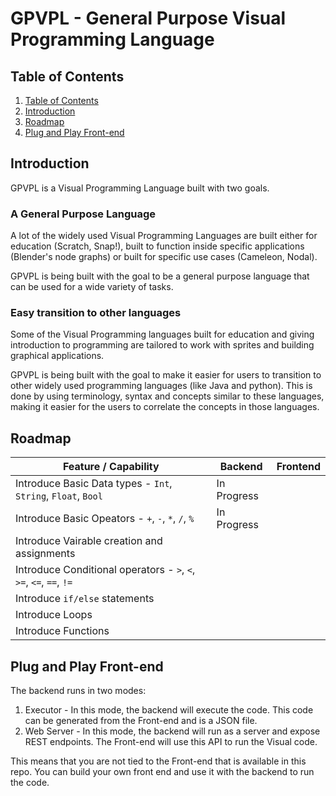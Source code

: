 # GPVPL - General Purpose Visual Programming Language

## Table of Contents
1. [Table of Contents](#table-of-contents)
2. [Introduction](#introduction)
3. [Roadmap](#roadmap)
4. [Plug and Play Front-end](#plug-and-play-front-end)


## Introduction
GPVPL is a Visual Programming Language built with two goals.

### A General Purpose Language
A lot of the widely used Visual Programming Languages are built either for education (Scratch, Snap!), built to function inside specific applications (Blender's node graphs) or built for specific use cases (Cameleon, Nodal).

GPVPL is being built with the goal to be a general purpose language that can be used for a wide variety of tasks.

### Easy transition to other languages
Some of the Visual Programming languages built for education and giving introduction to programming are tailored to work with sprites and building graphical applications.

GPVPL is being built with the goal to make it easier for users to transition to other widely used programming languages (like Java and python).
This is done by using terminology, syntax and concepts similar to these languages, making it easier for the users to correlate the concepts in those languages.

## Roadmap
| Feature / Capability                                               | Backend     | Frontend |
|--------------------------------------------------------------------|-------------|----------|
| Introduce Basic Data types - `Int`, `String`, `Float`, `Bool`      | In Progress |          |
| Introduce Basic Opeators - `+`, `-`, `*`, `/`, `%`                 | In Progress |          |
| Introduce Vairable creation and assignments                        |             |          |
| Introduce Conditional operators - `>`, `<`, `>=`, `<=`, `==`, `!=` |             |          |
| Introduce `if/else` statements                                     |             |          |
| Introduce Loops                                                    |             |          |
| Introduce Functions                                                |             |          |

## Plug and Play Front-end
The backend runs in two modes:
1. Executor - In this mode, the backend will execute the code. This code can be generated from the Front-end and is a JSON file.
2. Web Server - In this mode, the backend will run as a server and expose REST endpoints. The Front-end will use this API to run the Visual code.

This means that you are not tied to the Front-end that is available in this repo. You can build your own front end and use it with the backend to run the code.
